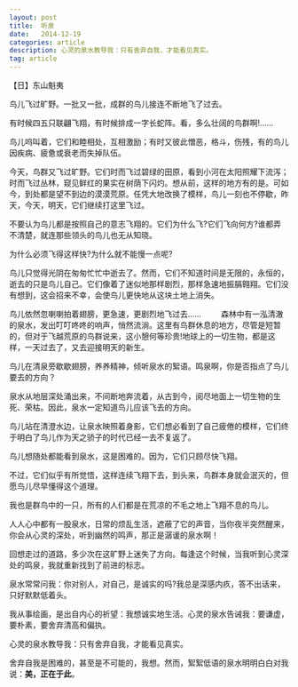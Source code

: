 ```yaml
---
layout: post
title:  听泉
date:   2014-12-19
categories: article
description: 心灵的泉水教导我：只有舍弃自我，才能看见真实。
tag: article
---
```


【日】东山魁夷

鸟儿飞过旷野。一批又一批，成群的鸟儿接连不断地飞了过去。 

有时候四五只联翩飞翔，有时候排成一字长蛇阵。看，多么壮阔的鸟群啊!…… 

鸟儿呜叫着，它们和睦相处，互相激励；有时又彼此憎恶，格斗，伤残，有的鸟儿因疾病、疲惫或衰老而失掉队伍。 

今天，鸟群又飞过旷野。它们时而飞过碧绿的田原，看到小河在太阳照耀下流泻；时而飞过丛林，窥见鲜红的果实在树荫下闪灼。想从前，这样的地方有的是。可如今，到处都是望不到边的漠漠荒原。任凭大地改换了模样，鸟儿一刻也不停歇，昨天，今天，明天，它们继续打这里飞过。 

不要认为鸟儿都是按照自己的意志飞翔的。它们为什么飞?它们飞向何方?谁都弄不清楚，就连那些领头的鸟儿也无从知晓。 

为什么必须飞得这样快?为什么就不能慢一点呢? 

鸟儿只觉得光阴在匆匆忙忙中逝去了。然而，它们不知道时间是无限的，永恒的，逝去的只是鸟儿自己。它们像着了迷似地那样剧烈，那样急速地振膈翱翔。它们没有想到，这会招来不幸，会使鸟儿更快地从这块土地上消失。 

鸟儿依然忽喇喇拍着翅膀，更急速，更剧烈地飞过去…… 
　　
森林中有一泓清澈的泉水，发出叮叮咚咚的响声，悄然流淌。这里有鸟群休息的地方，尽管是短暂的，但对于飞越荒原的鸟群说来，这小憩何等珍贵!地球上的一切生物，都是这样，一天过去了，又去迎接明天的新生。 

鸟儿在清泉旁歇歇翅膀，养养精神，倾听泉水的絮语。鸣泉啊，你是否指点了鸟儿要去的方向？ 

泉水从地层深处涌出来，不间断地奔流着，从古到今，阅尽地面上一切生物的生死、荣枯。因此，泉水一定知道鸟儿应该飞去的方向。 

鸟儿站在清澄水边，让泉水映照着身影，它们想必看到了自己疲倦的模样，它们终于明白了鸟儿作为天之骄子的时代已经一去不复返了。 

鸟儿想随处都能看到泉水，这是困难的。因为，它们只顾尽快飞翔。 

不过，它们似乎有所觉悟，这样连续飞翔下去，到头来，鸟群本身就会泯灭的，但愿鸟儿尽早懂得这个道理。 

我也是群鸟中的一只，所有的人们都是在荒凉的不毛之地上飞翔不息的鸟儿。 

人人心中都有一股泉水，日常的烦乱生活，遮蔽了它的声音，当你夜半突然醒来，你会从心灵的深处，听到幽然的鸣声，那正是潺谖的泉水啊！ 

回想走过的道路，多少次在这旷野上迷失了方向。每逢这个时候，当我听到心灵深处的鸣泉，我就重新找到了前进的标志。 

泉水常常问我：你对别人，对自己，是诚实的吗?我总是深感内疚，答不出话来，只好默默低着头。

我从事绘画，是出自内心的祈望：我想诚实地生活。心灵的泉水告诫我：要谦虚，要朴素，要舍弃清高和偏执。 

心灵的泉水教导我：只有舍弃自我，才能看见真实。 

舍弃自我是困难的，甚至是不可能的，我想。然而，絮絮低语的泉水明明白白对我说：**美，正在于此**。
